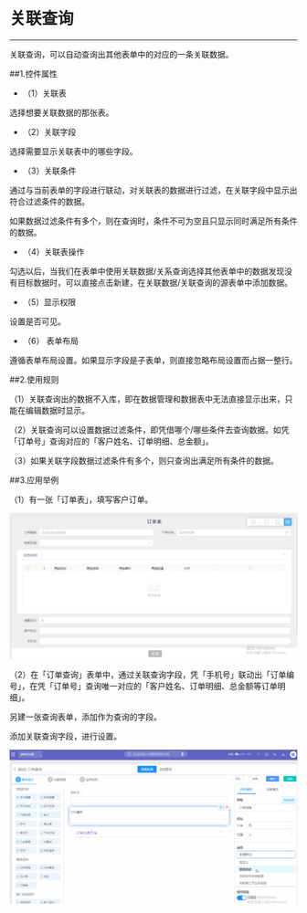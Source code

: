 # 关联查询
***
关联查询，可以自动查询出其他表单中的对应的一条关联数据。

##1.控件属性   

* （1）关联表

选择想要关联数据的那张表。

* （2）关联字段

选择需要显示关联表中的哪些字段。

* （3）关联条件

通过与当前表单的字段进行联动，对关联表的数据进行过滤，在关联字段中显示出符合过滤条件的数据。

如果数据过滤条件有多个，则在查询时，条件不可为空且只显示同时满足所有条件的数据。

* （4）关联表操作

勾选以后，当我们在表单中使用关联数据/关系查询选择其他表单中的数据发现没有目标数据时，可以直接点击新建，在关联数据/关联查询的源表单中添加数据。

* （5）显示权限

设置是否可见。

* （6） 表单布局

遵循表单布局设置。如果显示字段是子表单，则直接忽略布局设置而占据一整行。

##2.使用规则

（1）关联查询出的数据不入库，即在数据管理和数据表中无法直接显示出来，只能在编辑数据时显示。

（2）关联查询可以设置数据过滤条件，即凭借哪个/哪些条件去查询数据。如凭「订单号」查询对应的「客户姓名、订单明细、总金额」。

（3）如果关联字段数据过滤条件有多个，则只查询出满足所有条件的数据。

##3.应用举例

（1）有一张「订单表」，填写客户订单。

![关联查询1][关联查询1]

（2）在「订单查询」表单中，通过关联查询字段，凭「手机号」联动出「订单编号」，在凭「订单号」查询唯一对应的「客户姓名、订单明细、总金额等订单明细」。

 另建一张查询表单，添加作为查询的字段。

 添加关联查询字段，进行设置。

![关联查询2][关联查询2]





[关联查询1]:..\assets\设计页面\关联查询1.jpg
[关联查询2]:..\assets\设计页面\关联查询2.gif


